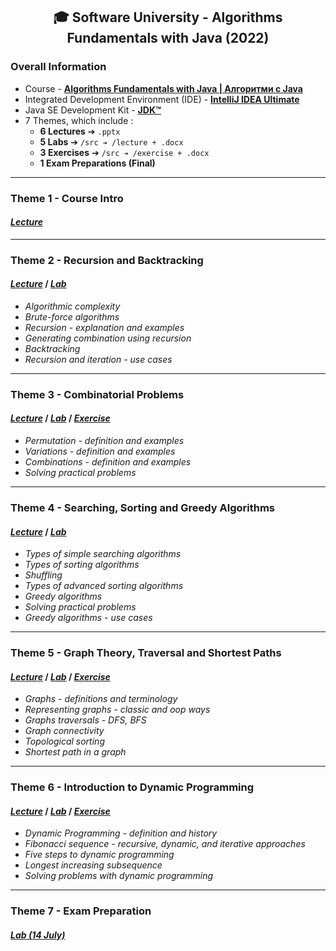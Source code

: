 <h2 align="center">🎓 Software University - Algorithms Fundamentals with Java (2022)</h2>

### Overall Information
* Course - [**Algorithms Fundamentals with Java | Алгоритми с Java**](https://softuni.bg/trainings/3811/algorithms-fundamentals-with-java-june-2022)
* Integrated Development Environment (IDE) - [**IntelliJ IDEA Ultimate**](https://www.jetbrains.com/idea/)
* Java SE Development Kit - [**JDK™**](https://www.oracle.com/java/technologies/downloads/#jdk17-windows)
* 7 Themes, which include :
    * **6 Lectures** ➔ ``.pptx``
    * **5 Labs** ➔ ``/src ➔ /lecture + .docx``
    * **3 Exercises** ➔ ``/src ➔ /exercise + .docx``
    * **1 Exam Preparations (Final)**
---
### Theme 1 - Course Intro
#### [_**Lecture**_](https://github.com/rythm-net/SoftUni/blob/main/Algorithms%20Fundamentals%20with%20Java/T01%20-%20Course%20Intro/01.%20Course%20Introduction%20(June%202022).pptx.pptx)
---
### Theme 2 - Recursion and Backtracking
#### [**_Lecture_**](https://github.com/rythm-net/SoftUni/blob/main/Algorithms%20Fundamentals%20with%20Java/T02%20-%20Recursion%20and%20Backtracking/02.%20Recursion%20and%20Backtracking.pptx) **/** [**_Lab_**](https://github.com/rythm-net/SoftUni/tree/main/Algorithms%20Fundamentals%20with%20Java/T02%20-%20Recursion%20and%20Backtracking/src)
* _Algorithmic complexity_
* _Brute-force algorithms_
* _Recursion - explanation and examples_
* _Generating combination using recursion_
* _Backtracking_
* _Recursion and iteration - use cases_
---
### Theme 3 - Combinatorial Problems
#### [**_Lecture_**](https://github.com/rythm-net/SoftUni/blob/main/Algorithms%20Fundamentals%20with%20Java/T03%20-%20Combinatorial%20Problems/03.%20Combinatorial%20Problems.pptx) **/** [**_Lab_**](https://github.com/rythm-net/SoftUni/tree/main/Algorithms%20Fundamentals%20with%20Java/T03%20-%20Combinatorial%20Problems/src/lecture) **/** [**_Exercise_**](https://github.com/rythm-net/SoftUni/tree/main/Algorithms%20Fundamentals%20with%20Java/T03%20-%20Combinatorial%20Problems/src/exercise)
* _Permutation - definition and examples_
* _Variations - definition and examples_
* _Combinations - definition and examples_
* _Solving practical problems_
---
### Theme 4 - Searching, Sorting and Greedy Algorithms
#### [**_Lecture_**](https://github.com/rythm-net/SoftUni/blob/main/Algorithms%20Fundamentals%20with%20Java/T04%20-%20Searching%2C%20Sorting%20and%20Greedy%20Algorithms/04.%20Searching%2C%20Sorting%20and%20Greedy%20Algorithms.pptx) **/** [**_Lab_**](https://github.com/rythm-net/SoftUni/tree/main/Algorithms%20Fundamentals%20with%20Java/T04%20-%20Searching%2C%20Sorting%20and%20Greedy%20Algorithms/src)
* _Types of simple searching algorithms_
* _Types of sorting algorithms_
* _Shuffling_
* _Types of advanced sorting algorithms_
* _Greedy algorithms_
* _Solving practical problems_
* _Greedy algorithms - use cases_
---
### Theme 5 - Graph Theory, Traversal and Shortest Paths
#### [**_Lecture_**](https://github.com/rythm-net/SoftUni/blob/main/Algorithms%20Fundamentals%20with%20Java/T05%20-%20Graph%20Theory%2C%20Traversal%20and%20Shortest%20Paths/05.%20Graph%20Theory%2C%20Traversal%20and%20Shortest%20Paths.pptx) **/** [**_Lab_**](https://github.com/rythm-net/SoftUni/tree/main/Algorithms%20Fundamentals%20with%20Java/T05%20-%20Graph%20Theory%2C%20Traversal%20and%20Shortest%20Paths/lecture) **/** [**_Exercise_**](https://github.com/rythm-net/SoftUni/tree/main/Algorithms%20Fundamentals%20with%20Java/T05%20-%20Graph%20Theory%2C%20Traversal%20and%20Shortest%20Paths/exercise)
* _Graphs - definitions and terminology_
* _Representing graphs - classic and oop ways_
* _Graphs traversals - DFS, BFS_
* _Graph connectivity_
* _Topological sorting_
* _Shortest path in a graph_
---
### Theme 6 - Introduction to Dynamic Programming
#### [**_Lecture_**](https://github.com/rythm-net/SoftUni/blob/main/Algorithms%20Fundamentals%20with%20Java/%D0%A206%20-%20Introduction%20to%20Dynamic%20Programming/%D0%A206%20-%20Introduction%20to%20Dynamic%20Programming.pptx) **/** [**_Lab_**](https://github.com/rythm-net/SoftUni/tree/main/Algorithms%20Fundamentals%20with%20Java/%D0%A206%20-%20Introduction%20to%20Dynamic%20Programming/lecture) **/** [**_Exercise_**](https://github.com/rythm-net/SoftUni/tree/main/Algorithms%20Fundamentals%20with%20Java/%D0%A206%20-%20Introduction%20to%20Dynamic%20Programming/exercise)
* _Dynamic Programming - definition and history_
* _Fibonacci sequence - recursive, dynamic, and iterative approaches_
* _Five steps to dynamic programming_
* _Longest increasing subsequence_
* _Solving problems with dynamic programming_
---
### Theme 7 - Exam Preparation
#### [_**Lab (14 July)**_](https://github.com/rythm-net/SoftUni/tree/main/Algorithms%20Fundamentals%20with%20Java/%D0%A207%20-%20Exam%20Preparation/src)
